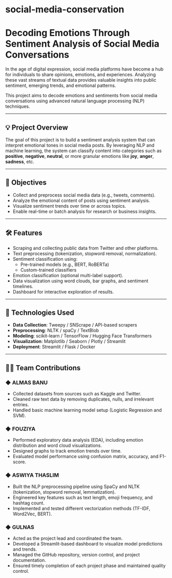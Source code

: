 # social-media-conservation

# Decoding Emotions Through Sentiment Analysis of Social Media Conversations

In the age of digital expression, social media platforms have become a hub for individuals to share opinions, emotions, and experiences. Analyzing these vast streams of textual data provides valuable insights into public sentiment, emerging trends, and emotional patterns.

This project aims to decode emotions and sentiments from social media conversations using advanced natural language processing (NLP) techniques.

---

## 💡 Project Overview

The goal of this project is to build a sentiment analysis system that can interpret emotional tones in social media posts. By leveraging NLP and machine learning, the system can classify content into categories such as **positive**, **negative**, **neutral**, or more granular emotions like **joy**, **anger**, **sadness**, etc.

---

## 🎯 Objectives

- Collect and preprocess social media data (e.g., tweets, comments).
- Analyze the emotional content of posts using sentiment analysis.
- Visualize sentiment trends over time or across topics.
- Enable real-time or batch analysis for research or business insights.

---

## 🛠️ Features

- Scraping and collecting public data from Twitter and other platforms.
- Text preprocessing (tokenization, stopword removal, normalization).
- Sentiment classification using:
  - Pre-trained models (e.g., BERT, RoBERTa)
  - Custom-trained classifiers
- Emotion classification (optional multi-label support).
- Data visualization using word clouds, bar graphs, and sentiment timelines.
- Dashboard for interactive exploration of results.

---

## 🚀 Technologies Used

- **Data Collection**: Tweepy / SNScrape / API-based scrapers
- **Preprocessing**: NLTK / spaCy / TextBlob
- **Modeling**: scikit-learn / TensorFlow / Hugging Face Transformers
- **Visualization**: Matplotlib / Seaborn / Plotly / Streamlit
- **Deployment**: Streamlit / Flask / Docker

---

## 👩‍💻 Team Contributions

### ◆ ALMAS BANU
- Collected datasets from sources such as Kaggle and Twitter.
- Cleaned raw text data by removing duplicates, nulls, and irrelevant entries.
- Handled basic machine learning model setup (Logistic Regression and SVM).

### ◆ FOUZIYA
- Performed exploratory data analysis (EDA), including emotion distribution and word cloud visualizations.
- Designed graphs to track emotion trends over time.
- Evaluated model performance using confusion matrix, accuracy, and F1-score.

### ◆ ASWIYA THASLIM
- Built the NLP preprocessing pipeline using SpaCy and NLTK (tokenization, stopword removal, lemmatization).
- Engineered key features such as text length, emoji frequency, and hashtag count.
- Implemented and tested different vectorization methods (TF-IDF, Word2Vec, BERT).

### ◆ GULNAS
- Acted as the project lead and coordinated the team.
- Developed a Streamlit-based dashboard to visualize model predictions and trends.
- Managed the GitHub repository, version control, and project documentation.
- Ensured timely completion of each project phase and maintained quality control.
